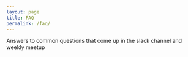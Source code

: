 ```yaml
---
layout: page
title: FAQ
permalink: /faq/
---
```


Answers to common questions that come up in the slack channel and weekly meetup